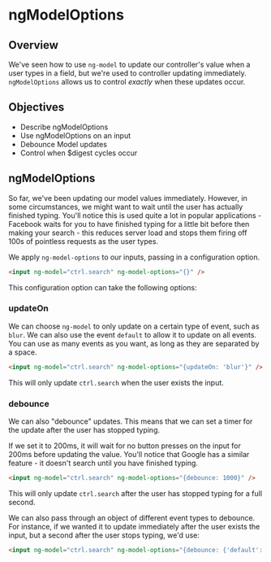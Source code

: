 # ngModelOptions

## Overview

We've seen how to use `ng-model` to update our controller's value when a user types in a field, but we're used to controller updating immediately. `ngModelOptions` allows us to control *exactly* when these updates occur.

## Objectives

- Describe ngModelOptions
- Use ngModelOptions on an input
- Debounce Model updates
- Control when $digest cycles occur

## ngModelOptions

So far, we've been updating our model values immediately. However, in some circumstances, we might want to wait until the user has actually finished typing. You'll notice this is used quite a lot in popular applications - Facebook waits for you to have finished typing for a little bit before then making your search - this reduces server load and stops them firing off 100s of pointless requests as the user types.

We apply `ng-model-options` to our inputs, passing in a configuration option.

```html
<input ng-model="ctrl.search" ng-model-options="{}" />
```

This configuration option can take the following options:

### updateOn

We can choose `ng-model` to only update on a certain type of event, such as `blur`. We can also use the event `default` to allow it to update on all events. You can use as many events as you want, as long as they are separated by a space.

```html
<input ng-model="ctrl.search" ng-model-options="{updateOn: 'blur'}" />
```

This will only update `ctrl.search` when the user exists the input.

### debounce

We can also "debounce" updates. This means that we can set a timer for the update after the user has stopped typing.

If we set it to 200ms, it will wait for no button presses on the input for 200ms before updating the value. You'll notice that Google has a similar feature - it doesn't search until you have finished typing.

```html
<input ng-model="ctrl.search" ng-model-options="{debounce: 1000}" />
```

This will only update `ctrl.search` after the user has stopped typing for a full second.

We can also pass through an object of different event types to debounce. For instance, if we wanted it to update immediately after the user exists the input, but a second after the user stops typing, we'd use:

```html
<input ng-model="ctrl.search" ng-model-options="{debounce: {'default': 1000, 'blur': 0}" />
```